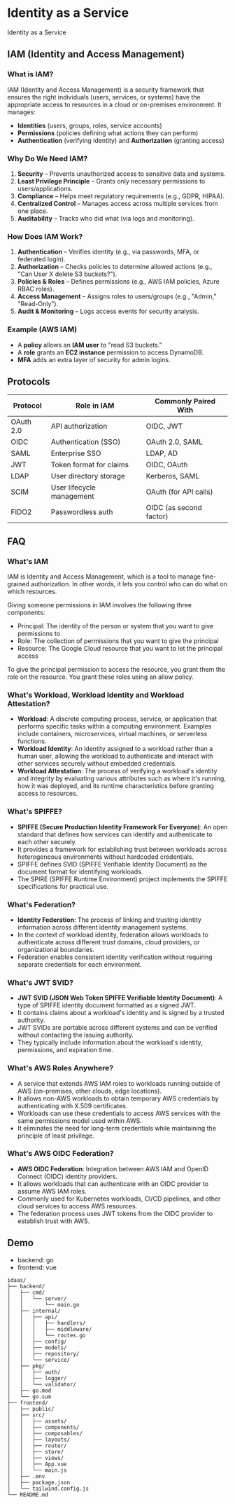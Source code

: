 # Identity as a Service

Identity as a Service

## IAM (Identity and Access Management)

### **What is IAM?**  
IAM (Identity and Access Management) is a security framework that ensures the right individuals (users, services, or systems) have the appropriate access to resources in a cloud or on-premises environment. It manages:  
- **Identities** (users, groups, roles, service accounts)  
- **Permissions** (policies defining what actions they can perform)  
- **Authentication** (verifying identity) and **Authorization** (granting access)  

### **Why Do We Need IAM?**  
1. **Security** – Prevents unauthorized access to sensitive data and systems.  
2. **Least Privilege Principle** – Grants only necessary permissions to users/applications.  
3. **Compliance** – Helps meet regulatory requirements (e.g., GDPR, HIPAA).  
4. **Centralized Control** – Manages access across multiple services from one place.  
5. **Auditability** – Tracks who did what (via logs and monitoring).  

### **How Does IAM Work?**  
1. **Authentication** – Verifies identity (e.g., via passwords, MFA, or federated login).  
2. **Authorization** – Checks policies to determine allowed actions (e.g., "Can User X delete S3 buckets?").  
3. **Policies & Roles** – Defines permissions (e.g., AWS IAM policies, Azure RBAC roles).  
4. **Access Management** – Assigns roles to users/groups (e.g., "Admin," "Read-Only").  
5. **Audit & Monitoring** – Logs access events for security analysis.  

### **Example (AWS IAM)**  
- A **policy** allows an **IAM user** to "read S3 buckets."  
- A **role** grants an **EC2 instance** permission to access DynamoDB.  
- **MFA** adds an extra layer of security for admin logins.  

## Protocols

| **Protocol** | **Role in IAM**                       | **Commonly Paired With**      |  
|--------------|---------------------------------------|-------------------------------|  
| OAuth 2.0    | API authorization                     | OIDC, JWT                     |  
| OIDC         | Authentication (SSO)                  | OAuth 2.0, SAML               |  
| SAML         | Enterprise SSO                        | LDAP, AD                      |  
| JWT          | Token format for claims               | OIDC, OAuth                   |  
| LDAP         | User directory storage                | Kerberos, SAML                |  
| SCIM         | User lifecycle management             | OAuth (for API calls)         |  
| FIDO2        | Passwordless auth                     | OIDC (as second factor)       |  

## FAQ

### What's IAM

IAM is Identity and Access Management, which is a tool to manage fine-grained authorization. 
In other words, it lets you control who can do what on which resources.

Giving someone permissions in IAM involves the following three components:

- Principal: The identity of the person or system that you want to give permissions to
- Role: The collection of permissions that you want to give the principal
- Resource: The Google Cloud resource that you want to let the principal access
  
To give the principal permission to access the resource, you grant them the role on the resource. You grant these roles using an allow policy.

### What's Workload, Workload Identity and Workload Attestation?
* **Workload**: A discrete computing process, service, or application that performs specific tasks within a computing environment. Examples include containers, microservices, virtual machines, or serverless functions.
* **Workload Identity**: An identity assigned to a workload rather than a human user, allowing the workload to authenticate and interact with other services securely without embedded credentials.
* **Workload Attestation**: The process of verifying a workload's identity and integrity by evaluating various attributes such as where it's running, how it was deployed, and its runtime characteristics before granting access to resources.

### What's SPIFFE?
* **SPIFFE (Secure Production Identity Framework For Everyone)**: An open standard that defines how services can identify and authenticate to each other securely.
* It provides a framework for establishing trust between workloads across heterogeneous environments without hardcoded credentials.
* SPIFFE defines SVID (SPIFFE Verifiable Identity Document) as the document format for identifying workloads.
* The SPIRE (SPIFFE Runtime Environment) project implements the SPIFFE specifications for practical use.

### What's Federation?
* **Identity Federation**: The process of linking and trusting identity information across different identity management systems.
* In the context of workload identity, federation allows workloads to authenticate across different trust domains, cloud providers, or organizational boundaries.
* Federation enables consistent identity verification without requiring separate credentials for each environment.

### What's JWT SVID?
* **JWT SVID (JSON Web Token SPIFFE Verifiable Identity Document)**: A type of SPIFFE identity document formatted as a signed JWT.
* It contains claims about a workload's identity and is signed by a trusted authority.
* JWT SVIDs are portable across different systems and can be verified without contacting the issuing authority.
* They typically include information about the workload's identity, permissions, and expiration time.

### What's AWS Roles Anywhere?
* A service that extends AWS IAM roles to workloads running outside of AWS (on-premises, other clouds, edge locations).
* It allows non-AWS workloads to obtain temporary AWS credentials by authenticating with X.509 certificates.
* Workloads can use these credentials to access AWS services with the same permissions model used within AWS.
* It eliminates the need for long-term credentials while maintaining the principle of least privilege.

### What's AWS OIDC Federation?
* **AWS OIDC Federation**: Integration between AWS IAM and OpenID Connect (OIDC) identity providers.
* It allows workloads that can authenticate with an OIDC provider to assume AWS IAM roles.
* Commonly used for Kubernetes workloads, CI/CD pipelines, and other cloud services to access AWS resources.
* The federation process uses JWT tokens from the OIDC provider to establish trust with AWS.


## Demo
* backend: go
* frontend: vue
```
idaas/
├── backend/
│   ├── cmd/
│   │   └── server/
│   │       └── main.go
│   ├── internal/
│   │   ├── api/
│   │   │   ├── handlers/
│   │   │   ├── middleware/
│   │   │   └── routes.go
│   │   ├── config/
│   │   ├── models/
│   │   ├── repository/
│   │   └── service/
│   ├── pkg/
│   │   ├── auth/
│   │   ├── logger/
│   │   └── validator/
│   ├── go.mod
│   └── go.sum
├── frontend/
│   ├── public/
│   ├── src/
│   │   ├── assets/
│   │   ├── components/
│   │   ├── composables/
│   │   ├── layouts/
│   │   ├── router/
│   │   ├── store/
│   │   ├── views/
│   │   ├── App.vue
│   │   └── main.js
│   ├── .env
│   ├── package.json
│   └── tailwind.config.js
└── README.md
```
